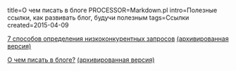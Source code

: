 title=О чем писать в блоге
PROCESSOR=Markdown.pl
intro=Полезные ссылки, как развивать блог, будучи полезным
tags=Ссылки
created=2015-04-09

[7 способов определения низкоконкурентных запросов](http://www.skyboom.ru/stati-po-yandeks-direkt/23748/) [(архивированная версия)](http://archive.is/CaJgv)

[О чем писать в блоге?](http://xn--b1aajgfxm2a9g.xn--p1ai/o-chem-pisat/) [(архивированная версия)](http://archive.is/buJQs)

